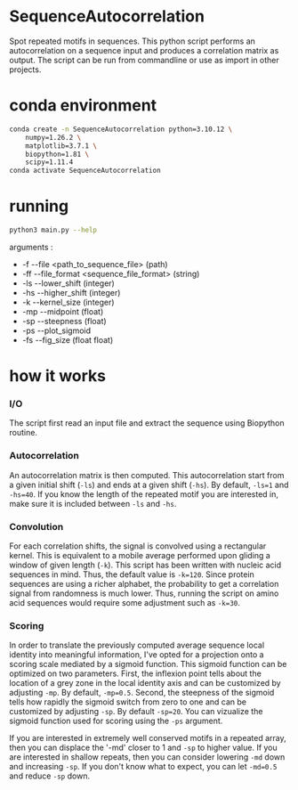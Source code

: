 # SequenceAutocorrelation
Spot repeated motifs in sequences.
This python script performs an autocorrelation on a sequence input and produces a correlation matrix as output.
The script can be run from commandline or use as import in other projects.

# conda environment

```bash
conda create -n SequenceAutocorrelation python=3.10.12 \
    numpy=1.26.2 \
    matplotlib=3.7.1 \
    biopython=1.81 \
    scipy=1.11.4
conda activate SequenceAutocorrelation
```

# running

```bash
python3 main.py --help
```

arguments :
* -f --file <path_to_sequence_file> (path) 
* -ff --file_format <sequence_file_format> (string) 
* -ls --lower_shift <value> (integer) 
* -hs --higher_shift <value> (integer)
* -k --kernel_size <value> (integer)
* -mp --midpoint <value> (float)
* -sp --steepness <value> (float)
* -ps --plot_sigmoid
* -fs --fig_size <value> <value> (float float)

# how it works

### I/O
The script first read an input file and extract the sequence using Biopython routine.

### Autocorrelation
An autocorrelation matrix is then computed. 
This autocorrelation start from a given initial shift (`-ls`) and ends at a given shift (`-hs`). 
By default, `-ls=1` and `-hs=40`. 
If you know the length of the repeated motif you are interested in, make sure it is included between `-ls` and `-hs`.

### Convolution
For each correlation shifts, the signal is convolved using a rectangular kernel.
This is equivalent to a mobile average performed upon gliding a window of given length (`-k`).
This script has been written with nucleic acid sequences in mind. Thus, the default value is `-k=120`.
Since protein sequences are using a richer alphabet, the probability to get a correlation signal from randomness is much lower.
Thus, running the script on amino acid sequences would require some adjustment such as `-k=30`.

### Scoring
In order to translate the previously computed average sequence local identity into meaningful information, I've opted for a projection onto a scoring scale mediated by a sigmoid function.
This sigmoid function can be optimized on two parameters. First, the inflexion point tells about the location of a grey zone in the local identity axis and can be customized by adjusting `-mp`. By default, `-mp=0.5`. Second, the steepness of the sigmoid tells how rapidly the sigmoid switch from zero to one and can be customized by adjusting `-sp`. By default `-sp=20`. You can vizualize the sigmoid function used for scoring using the `-ps` argument.

If you are interested in extremely well conserved motifs in a repeated array, then you can displace the '-md' closer to 1 and `-sp` to higher value.
If you are interested in shallow repeats, then you can consider lowering `-md` down and increasing `-sp`.
If you don't know what to expect, you can let `-md=0.5` and reduce `-sp` down.
